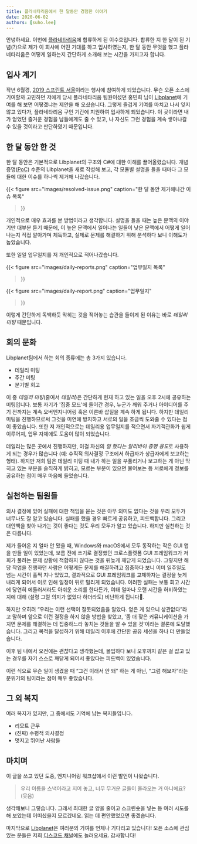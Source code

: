 ```yaml
---
title: 플라네타리움에서 한 달동안 경험한 이야기
date: 2020-06-02
authors: [suho.lee]
---
```


안녕하세요. 이번에 [플라네타리움]에 합류하게 된 이수호입니다. 합류한 지 한 달이 된 기념(?)으로 제가 이 회사에 어떤 기대를 하고 입사하였는지, 한 달 동안 무엇을 했고 플라네타리움은 어떻게 일하는지 간단하게 소개해 보는 시간을 가지고자 합니다.

[플라네타리움]: https://planetariumhq.com/

입사 계기
-------

작년 6월경, [2019 스프린트 서울]이라는 행사에 참여하게 되었습니다. 무슨 오픈 소스에 기여할까 고민하던 저에게 당시 플라네타리움 팀원이셨던 홍민희 님이 [Libplanet]에 기여를 해 보면 어떻겠냐는 제안을 해 오셨습니다. 그렇게 즐겁게 기여를 마치고 나서 잊지 않고 있다가, 플라네타리움 구인 기간에 지원하여 입사하게 되었습니다. 이 곳이라면 내가 얻었던 즐거운 경험을 남들에게도 줄 수 있고, 나 자신도 그런 경험을 계속 쌓아나갈 수 있을 것이라고 판단하였기 때문입니다.

[2019 스프린트 서울]: https://www.sprintseoul.org/2019-06-29/
[Libplanet]: https://libplanet.io/ 

한 달 동안 한 것
------------
한 달 동안은 기본적으로 Libplanet의 구조와 C#에 대한 이해를 끌어올렸습니다. 개념 증명(<abbr title="proof of concept">PoC</abbr>) 수준의 Libplanet을 새로 작성해 보고, 각 모듈별 설명을 들을 때마다 그 모듈에 대한 이슈를 하나씩 제거해 나갔습니다.

{{<
figure
  src="images/resolved-issue.png"
  caption="한 달 동안 제거해나간 이슈 목록"
>}}

개인적으로 매우 효과를 본 방법이라고 생각합니다. 설명을 들을 때는 높은 문맥의 이야기만 대부분 듣기 때문에, 이 높은 문맥에서 일어나는 일들이 낮은 문맥에서 어떻게 일어나는지 직접 알아가며 체득하고, 실제로 문제를 해결하기 위해 분석하다 보니 이해도가 높았습니다.

또한 일일 업무일지를 저 개인적으로 적어나갔습니다.

{{<
figure
  src="images/daily-reports.png"
  caption="업무일지 목록"
>}}

{{<
figure
  src="images/daily-report.png"
  caption="업무일지"
>}}

이렇게 간단하게 독백하듯 막히는 것을 적어놓는 습관을 들이게 된 이유는 바로 *데일리 미팅* 때문입니다.

회의 문화
-------
Libplanet팀에서 하는 회의 종류에는 총 3가지 있습니다.

- 데일리 미팅
- 주간 미팅
- 분기별 회고

이 중 <dfn>데일리 미팅</dfn>(줄여서 <dfn>데일리</dfn>)은 간단하게 현재 하고 있는 일을 오후 2시에 공유하는 미팅입니다. 보통 자기가 '집중 모드'에 들어간 경우, 누군가 깨워 주거나 아이디어를 주기 전까지는 계속 오버엔지니어링 혹은 이른바 삽질을 계속 하게 됩니다. 하지만 데일리 미팅을 진행하므로써 그것을 미연에 방지하고 서로의 일을 조금씩 도와줄 수 있다는 점이 좋았습니다. 또한 저 개인적으로는 데일리용 업무일지를 적으면서 자기객관화가 쉽게 이루어져, 업무 자체에도 도움이 많이 되었습니다.

데일리는 많은 곳에서 진행하지만, 이걸 자신의 *일 했다는 알리바이 증명 용도*로 사용하게 되는 경우가 많습니다 (예: 수직적 의사결정 구조에서 하급자가 상급자에게 보고하는 형태). 하지만 저희 팀은 데일리 미팅 때 내가 하는 일을 부풀리거나 보고하는 게 아닌 막히고 있는 부분을 솔직하게 밝히고, 모르는 부분이 있으면 물어보는 등 서로에게 정보를 공유하는 점이 매우 마음에 들었습니다.


실천하는 팀원들
----------------------------
의사 결정에 있어 실패에 대한 책임을 묻는 것은 아무 의미도 없다는 것을 우리 모두가 너무나도 잘 알고 있습니다. 실패를 했을 경우 빠르게 공유하고, 피드백합니다. 그리고 대안책을 찾아 나가는 것이 좋다는 것도 우리 모두가 알고 있습니다. 하지만 실천하는 것은 다릅니다. 

제가 들어온 지 얼마 안 됐을 때, Windows와 macOS에서 모두 동작하는 작은 GUI 앱을 만들 일이 있었는데, 보름 전에 쓰기로 결정했던 크로스플랫폼 GUI 프레임워크가 저희가 풀려는 문제 상황에 적합하지 않다는 것을 뒤늦게 깨닫게 되었습니다. 그렇지만 해당 작업을 진행하던 사람은 어떻게든 문제를 해결하려고 집중하다 보니 이미 일주일도 넘는 시간이 훌쩍 지나 있었고, 결과적으로 GUI 프레임워크를 교체하자는 결정을 늦게 내리게 되어서 이로 인해 일정이 뒤로 밀리게 되었습니다. 이러한 실패는 보통 회고 시간에 당연히 에둘러서라도 아쉬운 소리를 한다든가, 여태 얼마나 오랜 시간을 허비하였는지에 대해 (설령 그럴 의지가 없었다 하더라도) 비난하게 됩니다.

하지만 오히려 <q>우리는 이런 선택이 잘못되었음을 알았다. 얻은 게 있으니 상관없다</q>라고 말하며 앞으로 이런 결정을 하지 않을 방법을 찾았고, '좀 더 잦은 커뮤니케이션을 가지면 문제를 해결하는 데 집중하느라 놓치는 것들을 알 수 있을 것'이라는 결론에 도달했습니다. 그리고 목적을 달성하기 위해 데일리 이후에 간단한 공유 세션을 하나 더 만들었습니다.

이후 팀 내에서 오전에는 괜찮다고 생각했는데, 몰입하다 보니 오후까지 같은 걸 잡고 있는 경우를 자기 스스로 깨닫게 되어서 좋았다는 피드백이 있었습니다.

이런 식으로 무슨 일이 생겼을 때 <q>그건 이래서 안 돼</q> 하는 게 아닌, <q>그럼 해보자</q>라는 분위기의 팀이라는 점이 매우 좋았습니다.

그 외 복지
--------
여러 복지가 있지만, 그 중에서도 기억에 남는 복지들입니다.

- 리모트 근무
- (진짜) 수평적 의사결정
- 멋지고 뛰어난 사람들

마치며
----
이 글을 쓰고 있던 도중, 엔지니어링 워크샵에서 이런 발언이 나왔습니다.

> 우리 이름을 스낵이라고 지어 놓고, 너무 무거운 글들이 올라오는 거 아니에요? (웃음)

생각해보니 그렇습니다. 그래서 최대한 글 양을 줄이고 스크린숏을 넣는 등 여러 시도를 해 보았는데 어떠셨을지 모르겠네요. 읽는 데 편안했었으면 좋겠습니다.

마지막으로 [Libplanet]은 여러분의 기여를 언제나 기다리고 있습니다! 오픈 소스에 관심있는 분들은 저희 [디스코드 채널]에도 놀러오세요. 감사합니다!

[디스코드 채널]: https://discord.gg/planetarium

